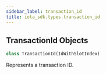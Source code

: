 ```yaml
---
sidebar_label: transaction_id
title: iota_sdk.types.transaction_id
---
```


## TransactionId Objects

```python
class TransactionId(IdWithSlotIndex)
```

Represents a transaction ID.

